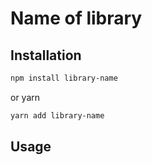 # Name of library

## Installation

```bash
npm install library-name
```

or yarn

```bash
yarn add library-name
```

## Usage
